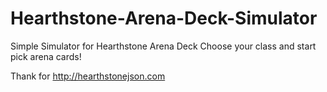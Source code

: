 Hearthstone-Arena-Deck-Simulator
================================
Simple Simulator for Hearthstone Arena Deck
Choose your class and start pick arena cards!

Thank for http://hearthstonejson.com
